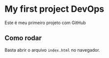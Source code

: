 # My first project DevOps
Este é meu primeiro projeto com GitHub
## Como rodar
Basta abrir o arquivo `index.html` no navegador.
